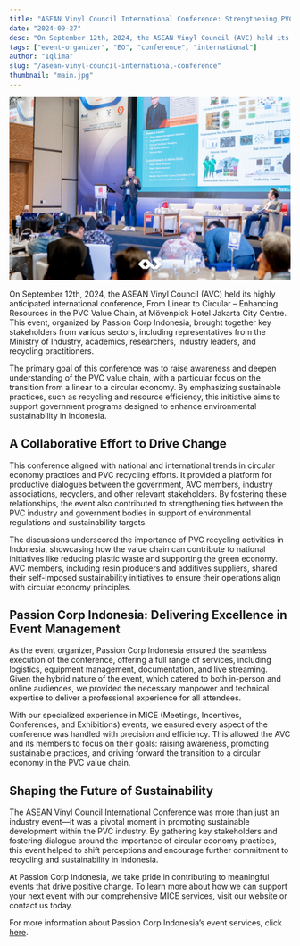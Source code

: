 ```yaml
---
title: "ASEAN Vinyl Council International Conference: Strengthening PVC Value Chain for a Sustainable Future"
date: "2024-09-27"
desc: "On September 12th, 2024, the ASEAN Vinyl Council (AVC) held its highly anticipated international conference, From Linear to Circular – Enhancing Resources in the PVC Value Chain, at Mövenpick Hotel Jakarta City Centre."
tags: ["event-organizer", "EO", "conference", "international"]
author: "Iqlima"
slug: "/asean-vinyl-council-international-conference"
thumbnail: "main.jpg"
---
```


![AVC](./avc1.jpg)

On September 12th, 2024, the ASEAN Vinyl Council (AVC) held its highly anticipated international conference, From Linear to Circular – Enhancing Resources in the PVC Value Chain, at Mövenpick Hotel Jakarta City Centre. This event, organized by Passion Corp Indonesia, brought together key stakeholders from various sectors, including representatives from the Ministry of Industry, academics, researchers, industry leaders, and recycling practitioners.

The primary goal of this conference was to raise awareness and deepen understanding of the PVC value chain, with a particular focus on the transition from a linear to a circular economy. By emphasizing sustainable practices, such as recycling and resource efficiency, this initiative aims to support government programs designed to enhance environmental sustainability in Indonesia.

## A Collaborative Effort to Drive Change

This conference aligned with national and international trends in circular economy practices and PVC recycling efforts. It provided a platform for productive dialogues between the government, AVC members, industry associations, recyclers, and other relevant stakeholders. By fostering these relationships, the event also contributed to strengthening ties between the PVC industry and government bodies in support of environmental regulations and sustainability targets.

The discussions underscored the importance of PVC recycling activities in Indonesia, showcasing how the value chain can contribute to national initiatives like reducing plastic waste and supporting the green economy. AVC members, including resin producers and additives suppliers, shared their self-imposed sustainability initiatives to ensure their operations align with circular economy principles.

## Passion Corp Indonesia: Delivering Excellence in Event Management

As the event organizer, Passion Corp Indonesia ensured the seamless execution of the conference, offering a full range of services, including logistics, equipment management, documentation, and live streaming. Given the hybrid nature of the event, which catered to both in-person and online audiences, we provided the necessary manpower and technical expertise to deliver a professional experience for all attendees.

With our specialized experience in MICE (Meetings, Incentives, Conferences, and Exhibitions) events, we ensured every aspect of the conference was handled with precision and efficiency. This allowed the AVC and its members to focus on their goals: raising awareness, promoting sustainable practices, and driving forward the transition to a circular economy in the PVC value chain.

## Shaping the Future of Sustainability

The ASEAN Vinyl Council International Conference was more than just an industry event—it was a pivotal moment in promoting sustainable development within the PVC industry. By gathering key stakeholders and fostering dialogue around the importance of circular economy practices, this event helped to shift perceptions and encourage further commitment to recycling and sustainability in Indonesia.

At Passion Corp Indonesia, we take pride in contributing to meaningful events that drive positive change. To learn more about how we can support your next event with our comprehensive MICE services, visit our website or contact us today.

For more information about Passion Corp Indonesia’s event services, click [here](https://passioncorp.id/pricing/).
